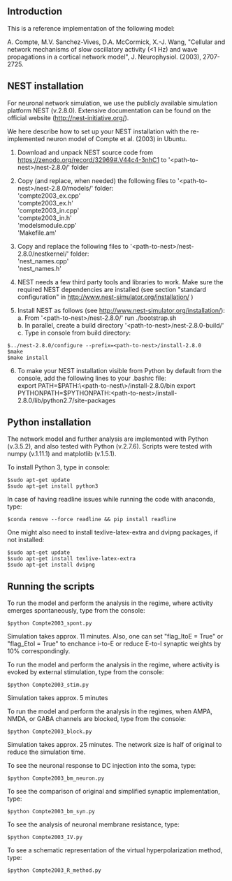## Introduction

This is a reference implementation of the following model:

  A. Compte, M.V. Sanchez-Vives, D.A. McCormick, X.-J. Wang, "Cellular and 
  network mechanisms of slow oscillatory activity (<1 Hz) and wave propagations
  in a cortical network model", J. Neurophysiol. (2003), 2707-2725.


## NEST installation

For neuronal network simulation, we use the publicly available simulation platform NEST (v.2.8.0).
Extensive documentation can be found on the official website (http://nest-initiative.org/).

We here describe how to set up your NEST installation with the re-implemented neuron model of Compte et al. (2003) in Ubuntu.


1. Download and unpack NEST source code from https://zenodo.org/record/32969#.V44c4-3nhC1 to '\<path-to-nest\>/nest-2.8.0/' folder  
2. Copy (and replace, when needed) the following files to '\<path-to-nest\>/nest-2.8.0/models/' folder:  
    'compte2003_ex.cpp'   
    'compte2003_ex.h'   
    'compte2003_in.cpp'   
    'compte2003_in.h'   
    'modelsmodule.cpp'  
    'Makefile.am'  
  
3. Copy and replace the following files to '\<path-to-nest\>/nest-2.8.0/nestkernel/' folder:  
    'nest_names.cpp'  
    'nest_names.h'  

4. NEST needs a few third party tools and libraries to work. Make sure the required NEST dependencies are 
installed (see section "standard configuration" in http://www.nest-simulator.org/installation/ )

5. Install NEST as follows (see http://www.nest-simulator.org/installation/):  
    a. From '\<path-to-nest\>/nest-2.8.0/' run ./bootstrap.sh  
    b. In parallel, create a build directory '\<path-to-nest\>/nest-2.8.0-build/'  
    c. Type in console from build directory:  
```
$../nest-2.8.0/configure --prefix=<path-to-nest>/install-2.8.0
$make
$make install
```
   

6. To make your NEST installation visible from Python by default from the console, add the following lines to your .bashrc file:  
export PATH=$PATH:\<path-to-nest\>/install-2.8.0/bin  
export PYTHONPATH=$PYTHONPATH:\<path-to-nest\>/install-2.8.0/lib/python2.7/site-packages  


## Python installation
The network model and further analysis are implemented with Python (v.3.5.2), and also tested with Python (v.2.7.6). Scripts were tested with numpy (v.1.11.1) and matplotlib (v.1.5.1).  


To install Python 3, type in console:  
```
$sudo apt-get update 
$sudo apt-get install python3
```


In case of having readline issues while running the code with anaconda, type:  
```
$conda remove --force readline && pip install readline
```

One might also need to install texlive-latex-extra and dvipng packages, if not installed:
```
$sudo apt-get update
$sudo apt-get install texlive-latex-extra
$sudo apt-get install dvipng
```


## Running the scripts
To run the model and perform the analysis in the regime, where activity emerges
spontaneously, type from the console:
```
$python Compte2003_spont.py
```
Simulation takes approx. 11 minutes. Also, one can set "flag_ItoE = True" or 
"flag_EtoI = True" to enchance i-to-E or reduce E-to-I synaptic weights by 10% 
correspondingly.  


To run the model and perform the analysis in the regime, where activity is 
evoked by external stimulation, type from the console:
```
$python Compte2003_stim.py
```
Simulation takes approx. 5 minutes  


To run the model and perform the analysis in the regimes, when AMPA, NMDA, or 
GABA channels are blocked, type from the console:
```
$python Compte2003_block.py
```
Simulation takes approx. 25 minutes. The network size is half of original 
to reduce the simulation time.  



To see the neuronal response to DC injection into the soma, type:
```
$python Compte2003_bm_neuron.py
```  


To see the comparison of original and simplified synaptic implementation, type:
```
$python Compte2003_bm_syn.py
```  


To see the analysis of neuronal membrane resistance, type:
```
$python Compte2003_IV.py
```  


To see a schematic representation of the virtual hyperpolarization method, type:
```
$python Compte2003_R_method.py
```

